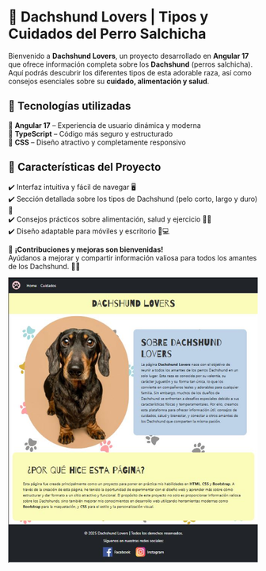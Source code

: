 # 🐶 Dachshund Lovers | Tipos y Cuidados del Perro Salchicha  

Bienvenido a **Dachshund Lovers**, un proyecto desarrollado en **Angular 17** que ofrece información completa sobre los **Dachshund** (perros salchicha).  
Aquí podrás descubrir los diferentes tipos de esta adorable raza, así como consejos esenciales sobre su **cuidado, alimentación y salud**.  

## 🚀 Tecnologías utilizadas  

🔹 **Angular 17** – Experiencia de usuario dinámica y moderna  
🔹 **TypeScript** – Código más seguro y estructurado  
🔹 **CSS** – Diseño atractivo y completamente responsivo  

## 📌 Características del Proyecto  

✔️ Interfaz intuitiva y fácil de navegar 🖥️  
✔️ Sección detallada sobre los tipos de Dachshund (pelo corto, largo y duro) 🐾  
✔️ Consejos prácticos sobre alimentación, salud y ejercicio 🏥🍖  
✔️ Diseño adaptable para móviles y escritorio 📱💻  

📢 **¡Contribuciones y mejoras son bienvenidas!**  
Ayúdanos a mejorar y compartir información valiosa para todos los amantes de los Dachshund. 💖🐶  

![image](https://github.com/LuisaMora/DACHSHUND-FRONT/blob/f9cfd5f2f8ea14bc64f38b2d027b42f1c8031871/DachshubdCaptura.JPG)

